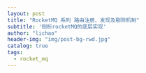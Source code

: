 ```yaml
---
layout: post
title: "RocketMQ 系列 路由注册、发现及剔除机制"
subtitle: '刨析rocketMQ的底层实现'
author: "lichao"
header-img: "img/post-bg-rwd.jpg"
catalog: true
tags:
  - rocket_mq
---
```


